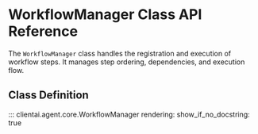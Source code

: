 # WorkflowManager Class API Reference

The `WorkflowManager` class handles the registration and execution of workflow steps. It manages step ordering, dependencies, and execution flow.

## Class Definition

::: clientai.agent.core.WorkflowManager
    rendering:
      show_if_no_docstring: true